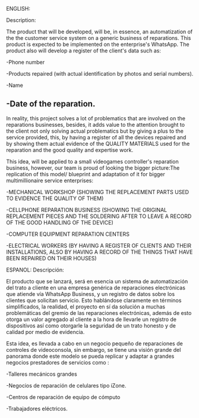 ENGLISH:

Description:

The product that will be developed, will be, in essence, an automatization of the the customer service system on a generic business of reparations.
This product is expected to be implemented on the enterprise's WhatsApp. The product also will develop a register of the client's data such as:

-Phone number

-Products repaired (with actual identification by photos and serial numbers).

-Name

-Date of the reparation.
-----------------
In reality, this project solves a lot of problematics that are involved on the reparations businesses, besides, it adds value to the attention brought to the client
not only solving actual problematics but by giving a plus to the service provided, this, by having a register of all the devices repaired and by
showing them actual evidence of the QUALITY MATERIALS used for the reparation and the good quality and expertise work.

This idea, will be applied to a small videogames controller's reparation business, however, our team is proud of looking the bigger picture:The replication of this model/
blueprint and adaptation of it for bigger multimillionaire service enterprises:

-MECHANICAL WORKSHOP (SHOWING THE REPLACEMENT PARTS USED TO EVIDENCE THE QUALITY OF THEM)

-CELLPHONE REPARATION BUSINESS (SHOWING THE ORIGINAL REPLACEMENT PIECES AND THE SOLDERING AFTER TO LEAVE A RECORD OF THE GOOD HANDLING OF THE DEVICE)

-COMPUTER EQUIPMENT REPARATION CENTERS

-ELECTRICAL WORKERS (BY HAVING A REGISTER OF CLIENTS AND THEIR INSTALLATIONS, ALSO BY HAVING A RECORD OF THE THINGS THAT HAVE BEEN REPAIRED ON THEIR HOUSES)

ESPANOL:
Descripción:

El producto que se lanzará, será en esencia un sistema de automatización del trato a cliente en una empresa genérica de reparaciones electrónicas
que atiende vía WhatsApp Business, y un registro de datos sobre los clientes que solicitan servicio.
Esto hablándose claramente en términos simplificados, la realidad, el proyecto en sí da solución a muchas problemáticas del gremio de las reparaciones electrónicas, además de esto
otorga un valor agregado al cliente a la hora de llevarle un registro de dispositivos así como otorgarle la seguridad de un trato honesto y de calidad por
medio de evidencia.

Esta idea, es llevada a cabo en un negocio pequeño de reparaciones de controles de videoconsola, sin embargo, se tiene una visión grande del panorama donde 
este modelo se pueda replicar y adaptar a grandes negocios prestadores de servicios como :

-Talleres mecánicos grandes

-Negocios de reparación de celulares tipo iZone.

-Centros de reparación de equipo de cómputo

-Trabajadores eléctricos.
